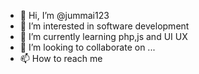 - 👋 Hi, I’m @jummai123
- 👀 I’m interested in software development
- 🌱 I’m currently learning php,js and UI UX
- 💞️ I’m looking to collaborate on ...
- 📫 How to reach me 

<!---
jummai123/jummai123 is a ✨ special ✨ repository because its `README.md` (this file) appears on your GitHub profile.
You can click the Preview link to take a look at your changes.
--->
